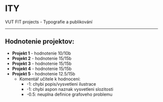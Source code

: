 # ITY
VUT FIT projects - Typografie a publikování
___________________________________________
## Hodnotenie projektov:
- **Projekt 1** - hodnotenie 10/10b <br/>
- **Projekt 2** - hodnotenie 15/15b <br/>
- **Projekt 3** - hodnotenie 15/15b <br/>
- **Projekt 4** - hodnotenie 15/15b <br/>
- **Projekt 5** - hodnotenie 12.5/15b <br/>
	- Komentář učitele k hodnocení: <br/>
		- -1: chybi popis/vysvetleni ilustrace <br/>
		- -1: chybi aspon naznak vysvetleni slozitosti <br/>
		- -0.5: neuplna definice grafoveho problemu
